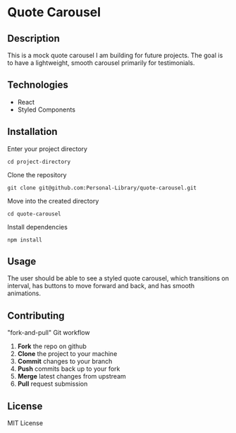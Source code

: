 # Quote Carousel

## Description

This is a mock quote carousel I am building for future projects. The goal is to have a lightweight, smooth carousel primarily for testimonials.

## Technologies

- React
- Styled Components

## Installation

Enter your project directory

`cd project-directory`

Clone the repository

`git clone git@github.com:Personal-Library/quote-carousel.git`

Move into the created directory

`cd quote-carousel`

Install dependencies

`npm install`

## Usage

The user should be able to see a styled quote carousel, which transitions on interval, has buttons to move forward and back, and has smooth animations.

## Contributing

"fork-and-pull" Git workflow

1. **Fork** the repo on github
2. **Clone** the project to your machine
3. **Commit** changes to your branch
4. **Push** commits back up to your fork
5. **Merge** latest changes from upstream
6. **Pull** request submission

## License

MIT License
